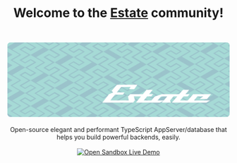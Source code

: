 <h1 align="center">Welcome to the <a href="https://www.estatejs.com">Estate</a> community!</h1>
<br/>
<p align="center">
  <img src="https://github.com/EstateJS/.github/blob/main/banner-minimal.png">
  <br/><br/>
  Open-source elegant and performant TypeScript AppServer/database that helps you build powerful backends, easily.  
  <br/><br/>
  <a href="https://stackblitz.com/edit/estate-exercise-tracker?file=README.md">
  <img alt="Open Sandbox Live Demo"
    src="https://developer.stackblitz.com/img/open_in_stackblitz.svg"
  />
</a>
</p>
